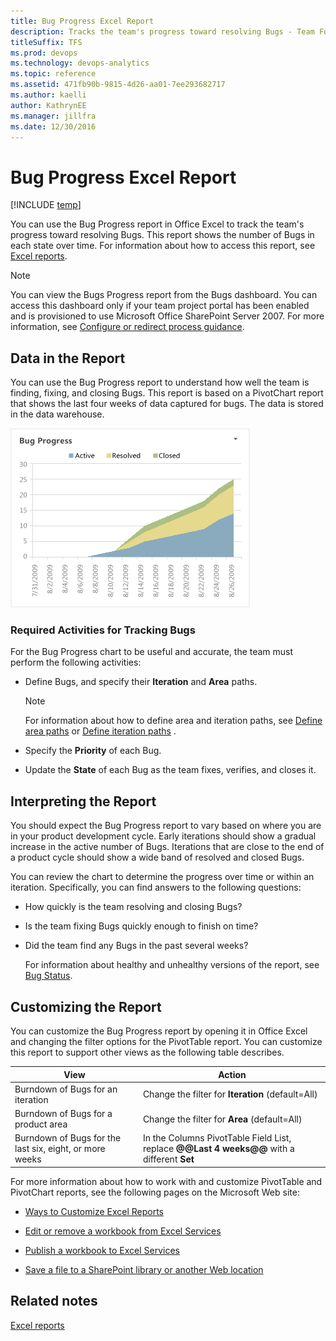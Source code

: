 ```yaml
---
title: Bug Progress Excel Report  
description: Tracks the team's progress toward resolving Bugs - Team Foundation Server 
titleSuffix: TFS
ms.prod: devops
ms.technology: devops-analytics
ms.topic: reference
ms.assetid: 471fb90b-9815-4d26-aa01-7ee293682717
ms.author: kaelli
author: KathrynEE
ms.manager: jillfra
ms.date: 12/30/2016
---
```


# Bug Progress Excel Report

[!INCLUDE [temp](../_shared/tfs-sharepoint-version.md)]


You can use the Bug Progress report in Office Excel to track the team's progress toward resolving Bugs. This report shows the number of Bugs in each state over time. For information about how to access this report, see [Excel reports](excel-reports.md).  
  
> [!NOTE]
>  You can view the Bugs Progress report from the Bugs dashboard. You can access this dashboard only if your team project portal has been enabled and is provisioned to use Microsoft Office SharePoint Server 2007. For more information, see [Configure or redirect process guidance](../sharepoint-dashboards/configure-or-redirect-process-guidance.md).
  
##  <a name="Data"></a> Data in the Report  
 You can use the Bug Progress report to understand how well the team is finding, fixing, and closing Bugs. This report is based on a PivotChart report that shows the last four weeks of data captured for bugs. The data is stored in the data warehouse.  
  
 ![Bug Progress Excel Report](_img/procguid_excelbug.png "ProcGuid_ExcelBug")  
  
### Required Activities for Tracking Bugs  
 For the Bug Progress chart to be useful and accurate, the team must perform the following activities:  
  
-   Define Bugs, and specify their **Iteration** and **Area** paths.  
  
    > [!NOTE]
    >  For information about how to define area and iteration paths, see [Define area paths](../../organizations/settings/set-area-paths.md) or [Define iteration paths](../../organizations/settings/set-iteration-paths-sprints.md) .  
  
-   Specify the **Priority** of each Bug.  
  
-   Update the **State** of each Bug as the team fixes, verifies, and closes it.  
  
##  <a name="Interpreting"></a> Interpreting the Report  
 You should expect the Bug Progress report to vary based on where you are in your product development cycle. Early iterations should show a gradual increase in the active number of Bugs. Iterations that are close to the end of a product cycle should show a wide band of resolved and closed Bugs.  
  
 You can review the chart to determine the progress over time or within an iteration. Specifically, you can find answers to the following questions:  
  
- How quickly is the team resolving and closing Bugs?  
  
- Is the team fixing Bugs quickly enough to finish on time?  
  
- Did the team find any Bugs in the past several weeks?  
  
  For information about healthy and unhealthy versions of the report, see [Bug Status](../sql-reports/bug-status-report.md).  
  
##  <a name="Updating"></a> Customizing the Report  
 You can customize the Bug Progress report by opening it in Office Excel and changing the filter options for the PivotTable report. You can customize this report to support other views as the following table describes.  
  
|View|Action|  
|----------|------------|  
|Burndown of Bugs for an iteration|Change the filter for **Iteration** (default=All)|  
|Burndown of Bugs for a product area|Change the filter for **Area** (default=All)|  
|Burndown of Bugs for the last six, eight, or more weeks|In the Columns PivotTable Field List, replace **@@Last 4 weeks@@** with a different **Set**|  
  
 For more information about how to work with and customize PivotTable and PivotChart reports, see the following pages on the Microsoft Web site:  
  
-   [Ways to Customize Excel Reports](http://go.microsoft.com/fwlink/?LinkId=165722)  
  
-   [Edit or remove a workbook from Excel Services](http://go.microsoft.com/fwlink/?LinkId=165723)  
  
-   [Publish a workbook to Excel Services](http://go.microsoft.com/fwlink/?LinkId=165724)  
  
-   [Save a file to a SharePoint library or another Web location](http://go.microsoft.com/fwlink/?LinkId=165725)  
  
## Related notes
 [Excel reports](excel-reports.md)